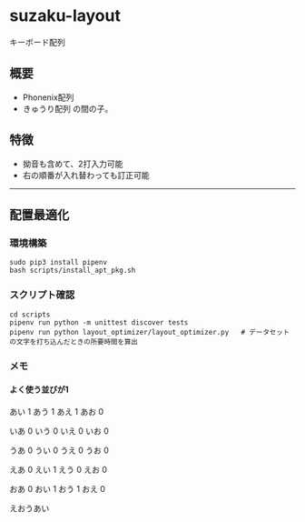 # suzaku-layout
キーボード配列

## 概要
+ Phonenix配列
+ きゅうり配列
の間の子。

## 特徴
+ 拗音も含めて、2打入力可能
+ 右の順番が入れ替わっても訂正可能

---
## 配置最適化

### 環境構築
```
sudo pip3 install pipenv
bash scripts/install_apt_pkg.sh
```

### スクリプト確認
```
cd scripts
pipenv run python -m unittest discover tests
pipenv run python layout_optimizer/layout_optimizer.py   # データセットの文字を打ち込んだときの所要時間を算出
```



### メモ
#### よく使う並びが1
あい 1
あう 1
あえ 1
あお 0

いあ 0
いう 0
いえ 0
いお 0

うあ 0
うい 0
うえ 0
うお 0

えあ 0
えい 1
えう 0
えお 0

おあ 0
おい 1
おう 1
おえ 0

えおうあい
